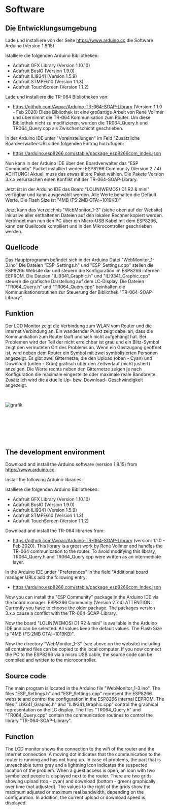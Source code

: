 # Software
## Die Entwicklungsumgebung

Lade und installiere von der Seite https://www.arduino.cc die Software Arduino (Version 1.8.15)

Istalliere die folgenden Arduino Bibliotheken:
* Adafruit GFX Library	(Version 1.10.10)
* Adafruit BusIO			(Version 1.9.0)
* Adafruit ILI9341		(Version 1.5.9)
* Adafruit STMPE610		(Version 1.1.3)
* Adafruit TouchScreen	(Version 1.1.2)

Lade und installiere die TR-064 Bibliotheken von:
* https://github.com/Aypac/Arduino-TR-064-SOAP-Library   (Version: 1.1.0 - Feb 2020)
Diese Bibliothek ist eine großartige Arbeit von René Vollmer und übernimmt die TR-064 Kommunikation zum Router.
Um diese Bibliothek nicht zu modifizieren, wurden die TR064_Query.h und TR064_Query.cpp als Zwischenschicht geschrieben.

In der Arduino IDE unter "Voreinstellungen" im Feld "Zusätzliche Boardverwalter-URLs den folgenden Eintrag hinzufügen:
* https://arduino.esp8266.com/stable/package_esp8266com_index.json

Nun kann in der Arduino IDE über den Boardverwalter das "ESP Community" Packet installiert weden:
ESP8266 Community		(Version 2.7.4)
ACHTUNG! Aktuell muss das etwas ältere Paket wählen. Die Pakete Version 3.x.x verursachen einen Konflikt mit der TR-064-SOAP-Library.

Jetzt ist in der Arduino IDE das Board "LOLIN(WEMOS) D1 R2 & mini" verfügbar und kann ausgewählt werden.
Alle Werte behalten die Default Werte. Die Flash Size ist "4MB (FS:2MB OTA:~1019KB)"

Jetzt kann das Verzeichnis "WebMonitor_1-3" (siehe oben auf der Website) inklusive aller enthaltenen Dateien auf den lokalen Rechner kopiert werden.
Verbindet man nun den PC über ein Micro-USB Kabel mit dem ESP8266, kann der Quellcode kompiliert und in den Mikrocontroller geschrieben werden.


## Quellcode
Das Hauptprogramm befindet sich in der Arduino Datei "WebMonitor_1-3.ino"
Die Dateien "ESP_Settings.h" und "ESP_Settings.cpp" stellen die ESP8266 Website dar und steuern die Konfiguration im ESP8266 internen EEPROM.
Die Dateien "ILI9341_Graphic.h" und "ILI9341_Graphic.cpp" steuern die grafische Darstellung auf dem LC-Display.
Die Dateien "TR064_Query.h" und "TR064_Query.cpp" beinhalten die Kommunikationsroutinen zur Steuerung der Bibliothek "TR-064-SOAP-Library".


## Funktion
Der LCD Monitor zeigt die Verbindung zum WLAN vom Router und die Internet Verbindung an.
Ein wandernder Punkt zeigt dabei an, dass die Kommunikation zum Router läuft und sich nicht aufgehängt hat.
Bei Problemen wird der Teil der nicht erreichbar ist grau und ein Blitz-Symbol zeigt den vermuteten Ort des Problems an.
Wenn ein Gastzugang geöffnet ist, wird neben dem Router ein Symbol mit zwei symbolisierten Personen angezeigt.
Es gibt zwei Gitternetze, die den Upload (oben - Cyan) und Download (unten - Grün) grafisch über den Zeitverlauf (nicht justiert) anzeigen.
Die Werte rechts neben den Gitternetze zeigen je nach Konfiguration die maximale eingestellte oder maximale reale Bandbreite.
Zusätzlich wird die aktuelle Up- bzw. Download- Geschwindigkeit angezeigt.

<br>

![grafik](https://user-images.githubusercontent.com/88629497/132059430-e62f5a19-c777-447f-8e63-0b5fd90355f9.png)

<br>
<br>
<br>
<br>
<br>

## The development environment

Download and install the Arduino software (version 1.8.15) from https://www.arduino.cc.

Install the following Arduino libraries:

Istalliere die folgenden Arduino Bibliotheken:
* Adafruit GFX Library	(Version 1.10.10)
* Adafruit BusIO			(Version 1.9.0)
* Adafruit ILI9341		(Version 1.5.9)
* Adafruit STMPE610		(Version 1.1.3)
* Adafruit TouchScreen	(Version 1.1.2)

Download and install the TR-064 libraries from:
* https://github.com/Aypac/Arduino-TR-064-SOAP-Library (version: 1.1.0 - Feb 2020).
This library is a great work by René Vollmer and handles the TR-064 communication to the router.
To avoid modifying this library, TR064_Query.h and TR064_Query.cpp were written as an intermediate layer.

In the Arduino IDE under "Preferences" in the field "Additional board manager URLs add the following entry:
* https://arduino.esp8266.com/stable/package_esp8266com_index.json

Now you can install the "ESP Community" package in the Arduino IDE via the board manager:
ESP8266 Community (Version 2.7.4)
ATTENTION: Currently you have to choose the older package. The packages version 3.x.x cause a conflict with the TR-064-SOAP-Library.

Now the board "LOLIN(WEMOS) D1 R2 & mini" is available in the Arduino IDE and can be selected.
All values keep the default values. The Flash Size is "4MB (FS:2MB OTA:~1019KB)".

Now the directory "WebMonitor_1-3" (see above on the website) including all contained files can be copied to the local computer.
If you now connect the PC to the ESP8266 via a micro USB cable, the source code can be compiled and written to the microcontroller.


## Source code
The main program is located in the Arduino file "WebMonitor_1-3.ino".
The files "ESP_Settings.h" and "ESP_Settings.cpp" represent the ESP8266 website and control the configuration in the ESP8266 internal EEPROM.
The files "ILI9341_Graphic.h" and "ILI9341_Graphic.cpp" control the graphical representation on the LC display.
The files "TR064_Query.h" and "TR064_Query.cpp" contain the communication routines to control the library "TR-064-SOAP-Library".


## Function
The LCD monitor shows the connection to the wifi of the router and the Internet connection.
A moving dot indicates that the communication to the router is running and has not hung up.
In case of problems, the part that is unreachable turns gray and a lightning icon indicates the suspected location of the problem.
When a guest access is open, an icon with two symbolized people is displayed next to the router.
There are two grids showing upload (top - cyan) and download (bottom - green) graphically over time (not adjusted).
The values to the right of the grids show the maximum adjusted or maximum real bandwidth, depending on the configuration.
In addition, the current upload or download speed is displayed.






